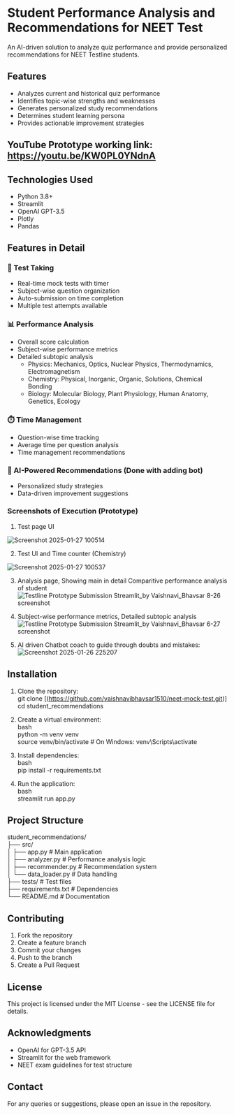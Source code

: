 # Student Performance Analysis and Recommendations for NEET Test

An AI-driven solution to analyze quiz performance and provide personalized recommendations for NEET Testline students.

## Features

- Analyzes current and historical quiz performance
- Identifies topic-wise strengths and weaknesses
- Generates personalized study recommendations
- Determines student learning persona
- Provides actionable improvement strategies
  
## YouTube Prototype working link: https://youtu.be/KW0PL0YNdnA

## Technologies Used
- Python 3.8+
- Streamlit
- OpenAI GPT-3.5
- Plotly
- Pandas

## Features in Detail

### 🎯 Test Taking
- Real-time mock tests with timer
- Subject-wise question organization
- Auto-submission on time completion
- Multiple test attempts available

### 📊 Performance Analysis
- Overall score calculation
- Subject-wise performance metrics
- Detailed subtopic analysis
  - Physics: Mechanics, Optics, Nuclear Physics, Thermodynamics, Electromagnetism
  - Chemistry: Physical, Inorganic, Organic, Solutions, Chemical Bonding
  - Biology: Molecular Biology, Plant Physiology, Human Anatomy, Genetics, Ecology

### ⏱️ Time Management
- Question-wise time tracking
- Average time per question analysis
- Time management recommendations

### 🤖 AI-Powered Recommendations (Done with adding bot)
- Personalized study strategies
- Data-driven improvement suggestions

###  Screenshots of Execution (Prototype)

1. Test page UI
   
![Screenshot 2025-01-27 100514](https://github.com/user-attachments/assets/ad1145f0-fee2-4dba-8513-a1c0f1baaf60)

2. Test UI and  Time counter (Chemistry)

![Screenshot 2025-01-27 100537](https://github.com/user-attachments/assets/90c66678-e9d9-4803-a52e-8590a2e2ab4f)
  
3. Analysis page, Showing main in detail Comparitive performance analysis of student
![Testline Prototype Submission Streamlit_by Vaishnavi_Bhavsar 8-26 screenshot](https://github.com/user-attachments/assets/a04e2fcf-b334-484b-9dd4-026cdb915db1)

4. Subject-wise performance metrics, Detailed subtopic analysis
![Testline Prototype Submission Streamlit_by Vaishnavi_Bhavsar 6-27 screenshot](https://github.com/user-attachments/assets/771e6891-227b-4ebf-af27-f954c497190f)

5. AI driven Chatbot coach to guide through doubts and mistakes:
![Screenshot 2025-01-26 225207](https://github.com/user-attachments/assets/48a40c32-7e1a-4d2f-aa2c-d434eb906cd8)

## Installation

1. Clone the repository:   <br>
   git clone [(https://github.com/vaishnavibhavsar1510/neet-mock-test.git)]   <br>
   cd student_recommendations     <br>

2. Create a virtual environment:    <br>
   bash      <br>
   python -m venv venv    <br>
   source venv/bin/activate # On Windows: venv\Scripts\activate    <br>

3. Install dependencies:     <br>
   bash    <br>
   pip install -r requirements.txt   <br>

4. Run the application:    <br>
   bash    <br>
   streamlit run app.py   <br>

## Project Structure  
student_recommendations/    <br>
├── src/    <br>
│ ├── app.py # Main application    <br>
│ ├── analyzer.py # Performance analysis logic    <br>
│ ├── recommender.py # Recommendation system     <br>
│ └── data_loader.py # Data handling     <br>
├── tests/ # Test files   <br>
├── requirements.txt # Dependencies    <br>
└── README.md # Documentation    <br>


## Contributing
1. Fork the repository
2. Create a feature branch
3. Commit your changes
4. Push to the branch
5. Create a Pull Request

## License
This project is licensed under the MIT License - see the LICENSE file for details.

## Acknowledgments
- OpenAI for GPT-3.5 API
- Streamlit for the web framework
- NEET exam guidelines for test structure

## Contact
For any queries or suggestions, please open an issue in the repository.
